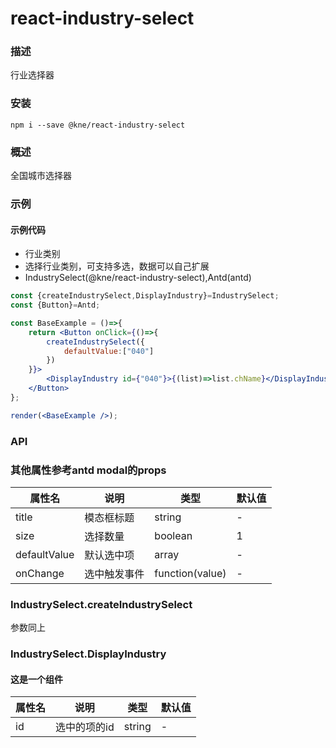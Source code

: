 
# react-industry-select

### 描述

行业选择器

### 安装

```shell
npm i --save @kne/react-industry-select
```

### 概述

全国城市选择器


### 示例


#### 示例代码

- 行业类别
- 选择行业类别，可支持多选，数据可以自己扩展
- IndustrySelect(@kne/react-industry-select),Antd(antd)

```jsx
const {createIndustrySelect,DisplayIndustry}=IndustrySelect;
const {Button}=Antd;

const BaseExample = ()=>{
    return <Button onClick={()=>{
        createIndustrySelect({
            defaultValue:["040"]
        })
    }}>
        <DisplayIndustry id={"040"}>{(list)=>list.chName}</DisplayIndustry>
    </Button>
};

render(<BaseExample />);

```


### API

### 其他属性参考antd modal的props
|属性名|说明|类型|默认值|
|  ---  | ---  | --- | --- |
|  title  | 模态框标题 | string | - |
|  size  | 选择数量 | boolean | 1 |
|  defaultValue  | 默认选中项 | array | - |
|  onChange  | 选中触发事件 | function(value) | - |


### IndustrySelect.createIndustrySelect
参数同上

### IndustrySelect.DisplayIndustry
#### 这是一个组件
|属性名|说明|类型|默认值|
|  ---  | ---  | --- | --- |
|  id  | 选中的项的id | string | - |


